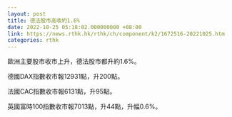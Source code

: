 ```yaml
---
layout: post
title: 德法股市高收約1.6%
date: 2022-10-25 05:18:02.000000000 +08:00
link: https://news.rthk.hk/rthk/ch/component/k2/1672516-20221025.htm
categories: rthk
---
```


歐洲主要股市收市上升，德法股市都升約1.6%。

德國DAX指數收市報12931點，升200點。

法國CAC指數收市報6131點，升95點。

英國富時100指數收市報7013點，升44點，升幅0.6%。
